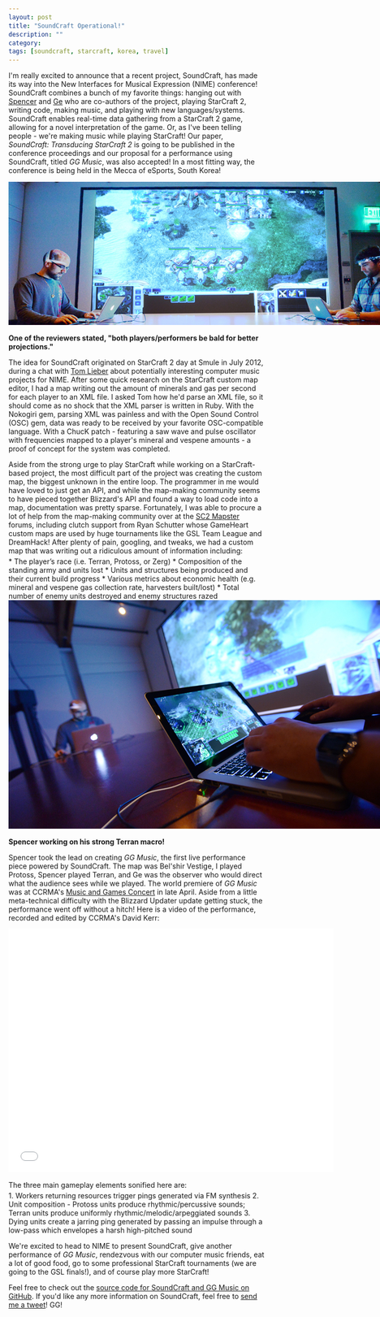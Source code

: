 ```yaml
---
layout: post
title: "SoundCraft Operational!"
description: ""
category: 
tags: [soundcraft, starcraft, korea, travel]
---
```


I'm really excited to announce that a recent project, SoundCraft, has made its way into the New Interfaces for Musical Expression (NIME) conference! SoundCraft combines a bunch of my favorite things: hanging out with [Spencer](http://www.spencersalazar.com) and [Ge](https://ccrma.stanford.edu/~ge/) who are co-authors of the project, playing StarCraft 2, writing code, making music, and playing with new languages/systems. SoundCraft enables real-time data gathering from a StarCraft 2 game, allowing for a novel interpretation of the game. Or, as I've been telling people - we're making music while playing StarCraft! Our paper, *SoundCraft: Transducing StarCraft 2* is going to be published in the conference proceedings and our proposal for a performance using SoundCraft, titled *GG Music*, was also accepted! In a most fitting way, the conference is being held in the Mecca of eSports, South Korea!

<!--break-->

<div>
	<img class="rounded-corners" style="max-width: 800px;" src="/assets/images/posts/2013-05-12/soundcraft-1.jpg"/>
	<p class="caption-text"><b>One of the reviewers stated, "both players/performers be bald for better projections."</b></p>
</div>

The idea for SoundCraft originated on StarCraft 2 day at Smule in July 2012, during a chat with [Tom Lieber](http://www.alltom.com) about potentially interesting computer music projects for NIME. After some quick research on the StarCraft custom map editor, I had a map writing out the amount of minerals and gas per second for each player to an XML file. I asked Tom how he'd parse an XML file, so it should come as no shock that the XML parser is written in Ruby. With the Nokogiri gem, parsing XML was painless and with the Open Sound Control (OSC) gem, data was ready to be received by your favorite OSC-compatible language. With a ChucK patch - featuring a saw wave and pulse oscillator with frequencies mapped to a player's mineral and vespene amounts - a proof of concept for the system was completed.

<p style="margin-bottom: 4px;">Aside from the strong urge to play StarCraft while working on a StarCraft-based project, the most difficult part of the project was creating the custom map, the biggest unknown in the entire loop. The programmer in me would have loved to just get an API, and while the map-making community seems to have pieced together Blizzard's API and found a way to load code into a map, documentation was pretty sparse. Fortunately, I was able to procure a lot of help from the map-making community over at the <a href="http://www.sc2mapster.com">SC2 Mapster</a> forums, including clutch support from Ryan Schutter whose GameHeart custom maps are used by huge tournaments like the GSL Team League and DreamHack! After plenty of pain, googling, and tweaks, we had a custom map that was writing out a ridiculous amount of information including:</p>
* The player’s race (i.e. Terran, Protoss, or Zerg)
* Composition of the standing army and units lost
* Units and structures being produced and their current build progress
* Various metrics about economic health (e.g. mineral and vespene gas collection rate, harvesters built/lost)
* Total number of enemy units destroyed and enemy structures razed

<div>
	<img class="rounded-corners" style="max-width: 800px;" src="/assets/images/posts/2013-05-12/soundcraft-2.jpg"/>
	<p class="caption-text"><b>Spencer working on his strong Terran macro!</b></p>
</div>

<p style="margin-bottom: 12px;">Spencer took the lead on creating <em>GG Music</em>, the first live performance piece powered by SoundCraft. The map was Bel'shir Vestige, I played Protoss, Spencer played Terran, and Ge was the observer who would direct what the audience sees while we played. The world premiere of <em>GG Music</em> was at CCRMA's <a href="https://ccrma.stanford.edu/events/music-and-games">Music and Games Concert</a> in late April. Aside from a little meta-technical difficulty with the Blizzard Updater update getting stuck, the performance went off without a hitch! Here is a video of the performance, recorded and edited by CCRMA's David Kerr:</p>

<div style="text-align: center">
<iframe width="640" height="480" src="//www.youtube-nocookie.com/embed/WisMhY5BWa4?rel=0" frameborder="0"></iframe>
</div>

<p style="margin-bottom: 4px;">The three main gameplay elements sonified here are:</p>
1. Workers returning resources trigger pings generated via FM synthesis
2. Unit composition - Protoss units produce rhythmic/percussive sounds; Terran units produce uniformly rhythmic/melodic/arpeggiated sounds
3. Dying units create a jarring ping generated by passing an impulse through a low-pass which envelopes a harsh high-pitched sound 
 
We're excited to head to NIME to present SoundCraft, give another performance of *GG Music*, rendezvous with our computer music friends, eat a lot of good food, go to some professional StarCraft tournaments (we are going to the GSL finals!), and of course play more StarCraft!

Feel free to check out the [source code for SoundCraft and GG Music on GitHub](https://github.com/markcerqueira/soundCraft). If you'd like any more information on SoundCraft, feel free to [send me a tweet](https://twitter.com/markmcerqueira)! GG!